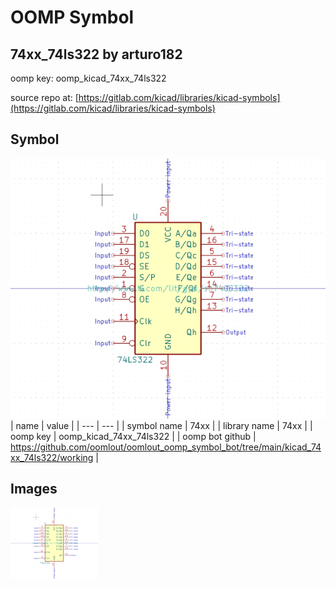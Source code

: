 # OOMP Symbol  
## 74xx_74ls322  by arturo182  
  
oomp key: oomp_kicad_74xx_74ls322  
  
source repo at: [https://gitlab.com/kicad/libraries/kicad-symbols](https://gitlab.com/kicad/libraries/kicad-symbols)  
## Symbol  
  
[![working.png](working_600.png)](working.png)  
| name | value | 
| --- | --- | 
| symbol name | 74xx | 
| library name | 74xx | 
| oomp key | oomp_kicad_74xx_74ls322 | 
| oomp bot github | https://github.com/oomlout/oomlout_oomp_symbol_bot/tree/main/kicad_74xx_74ls322/working | 
## Images  
  
[![working.png](working_140.png)](working.png)  
